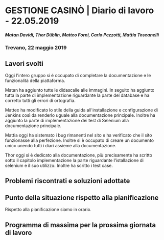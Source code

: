 # GESTIONE CASINÒ | Diario di lavoro - 22.05.2019

##### Matan Davidi, Thor Düblin, Matteo Forni, Carlo Pezzotti, Mattia Toscanelli

### Trevano, 22 maggio 2019

## Lavori svolti

Oggi l'intero gruppo si è occupato di completare la documentazione e le funzionalità della piattaforma.

Matan ha aggiunto tutte le didascalie alle immagini. In seguito ha aggiunto tutta la parte di implementazione riguardante la parte del database e ha corretto tutti gli errori di ortografia.

Matteo ha modificato lo stile della guida all'installazione e configurazione di Jenkins così da renderlo uguale alla documentazione principale. Inoltre ha aggiunto la parte di implementazione dei test di Selenium alla documentazione principale.

Mattia oggi ha sistemato i bug rimanenti nel sito e ha verificato che il sito funzionasse alla perfezione. Inoltre si è occupato di creare un documento unico unendo tutti i diari assieme alla documentazione.

Thor oggi si è dedicato alla documentazione, più precisamente ha scritto sotto il capitolo implementazione la parte riguardante l'istallazione di selenium e il suo utilizzo. Inoltre ha scritto i test case.

## Problemi riscontrati e soluzioni adottate

## Punto della situazione rispetto alla pianificazione

Rispetto alla pianificazione siamo in orario.

## Programma di massima per la prossima giornata di lavoro
